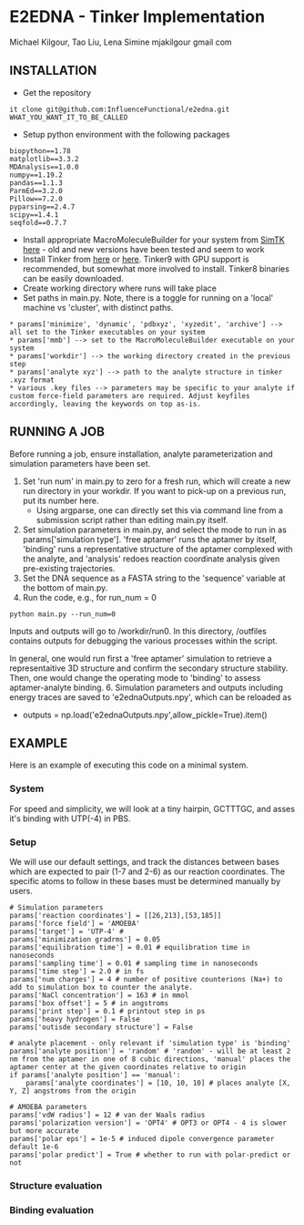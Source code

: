 # E2EDNA - Tinker Implementation

Michael Kilgour, Tao Liu, Lena Simine
mjakilgour gmail com

## INSTALLATION
* Get the repository
```
it clone git@github.com:InfluenceFunctional/e2edna.git WHAT_YOU_WANT_IT_TO_BE_CALLED
```
* Setup python environment with the following packages
```
biopython==1.78
matplotlib==3.3.2
MDAnalysis==1.0.0
numpy==1.19.2
pandas==1.1.3
ParmEd==3.2.0
Pillow==7.2.0
pyparsing==2.4.7
scipy==1.4.1
seqfold==0.7.7
```
* Install appropriate MacroMoleculeBuilder for your system from [SimTK here](https://simtk.org/projects/rnatoolbox) - old and new versions have been tested and seem to work
* Install Tinker from [here](https://github.com/tinkertools) or [here](https://dasher.wustl.edu/tinker/). Tinker9 with GPU support is recommended, but somewhat more involved to install. Tinker8 binaries can be easily downloaded.
* Create working directory where runs will take place
* Set paths in main.py. Note, there is a toggle for running on a 'local' machine vs 'cluster', with distinct paths.
```
* params['minimize', 'dynamic', 'pdbxyz', 'xyzedit', 'archive'] --> all set to the Tinker executables on your system
* params['mmb'] --> set to the MacroMoleculeBuilder executable on your system
* params['workdir'] --> the working directory created in the previous step
* params['analyte xyz'] --> path to the analyte structure in tinker .xyz format
* various .key files --> parameters may be specific to your analyte if custom force-field parameters are required. Adjust keyfiles accordingly, leaving the keywords on top as-is.
```
	
## RUNNING A JOB
Before running a job, ensure installation, analyte parameterization and simulation parameters have been set.
1. Set 'run num' in main.py to zero for a fresh run, which will create a new run directory in your workdir. If you want to pick-up on a previous run, put its number here. 
   - Using argparse, one can directly set this via command line from a submission script rather than editing main.py itself.
2. Set simulation parameters in main.py, and select the mode to run in as params['simulation type']. 'free aptamer' runs the aptamer by itself, 'binding' runs a representative structure of the aptamer complexed with the analyte, and 'analysis' redoes reaction coordinate analysis given pre-existing trajectories.
4. Set the DNA sequence as a FASTA string to the 'sequence' variable at the bottom of main.py.
5. Run the code, e.g., for run_num = 0
```
python main.py --run_num=0
```
Inputs and outputs will go to /workdir/run0. In this directory, /outfiles contains outputs for debugging the various processes within the script.

In general, one would run first a 'free aptamer' simulation to retrieve a representaitive 3D structure and confirm the secondary structure stability. Then, one would change the operating mode to 'binding' to assess aptamer-analyte binding.
6. Simulation parameters and outputs including energy traces are saved to 'e2ednaOutputs.npy', which can be reloaded as
   - outputs = np.load('e2ednaOutputs.npy',allow_pickle=True).item()
   

## EXAMPLE
Here is an example of executing this code on a minimal system.
### System
For speed and simplicity, we will look at a tiny hairpin, GCTTTGC, and asses it's binding with UTP(-4) in PBS.

### Setup
We will use our default settings, and track the distances between bases which are expected to pair (1-7 and 2-6) as our reaction coordinates. 
The specific atoms to follow in these bases must be determined manually by users.
```
# Simulation parameters
params['reaction coordinates'] = [[26,213],[53,185]]
params['force field'] = 'AMOEBA'
params['target'] = 'UTP-4' # 
params['minimization gradrms'] = 0.05
params['equilibration time'] = 0.01 # equilibration time in nanoseconds
params['sampling time'] = 0.01 # sampling time in nanoseconds
params['time step'] = 2.0 # in fs
params['num charges'] = 4 # number of positive counterions (Na+) to add to simulation box to counter the analyte.
params['NaCl concentration'] = 163 # in mmol
params['box offset'] = 5 # in angstroms 
params['print step'] = 0.1 # printout step in ps 
params['heavy hydrogen'] = False 
params['outisde secondary structure'] = False 

# analyte placement - only relevant if 'simulation type' is 'binding'
params['analyte position'] = 'random' # 'random' - will be at least 2 nm from the aptamer in one of 8 cubic directions, 'manual' places the aptamer center at the given coordinates relative to origin
if params['analyte position'] == 'manual':
    params['analyte coordinates'] = [10, 10, 10] # places analyte [X, Y, Z] angstroms from the origin

# AMOEBA parameters
params['vdW radius'] = 12 # van der Waals radius
params['polarization version'] = 'OPT4' # OPT3 or OPT4 - 4 is slower but more accurate
params['polar eps'] = 1e-5 # induced dipole convergence parameter default 1e-6
params['polar predict'] = True # whether to run with polar-predict or not
```

### Structure evaluation

### Binding evaluation